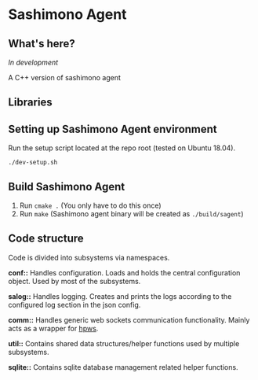 # Sashimono Agent

## What's here?
*In development*

A C++ version of sashimono agent

## Libraries

## Setting up Sashimono Agent environment
Run the setup script located at the repo root (tested on Ubuntu 18.04).
```
./dev-setup.sh
```

## Build Sashimono Agent
1. Run `cmake .` (You only have to do this once)
1. Run `make` (Sashimono agent binary will be created as `./build/sagent`)

## Code structure
Code is divided into subsystems via namespaces.

**conf::** Handles configuration. Loads and holds the central configuration object. Used by most of the subsystems.

**salog::** Handles logging. Creates and prints the logs according to the configured log section in the json config.

**comm::** Handles generic web sockets communication functionality. Mainly acts as a wrapper for [hpws](https://github.com/RichardAH/hpws).

**util::** Contains shared data structures/helper functions used by multiple subsystems.

**sqlite::** Contains sqlite database management related helper functions.